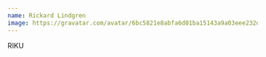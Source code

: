 ```yaml
---
name: Rickard Lindgren
image: https://gravatar.com/avatar/6bc5821e8abfa6d01ba15143a9a03eee232da524dd81fae62716553b1b684b76
---
```

RIKU
